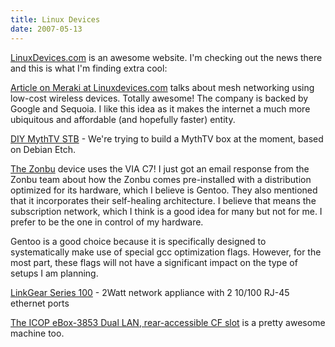 ```yaml
---
title: Linux Devices
date: 2007-05-13
---
```

<a href="http://www.linuxdevices.com">LinuxDevices.com</a> is an awesome website. I'm checking out the news there and this is what I'm finding extra cool:

<a href="http://linuxdevices.com/news/NS4963484100.html">Article on Meraki at Linuxdevices.com</a> talks about mesh networking using low-cost wireless devices. Totally awesome! The company is backed by Google and Sequoia. I like this idea as it makes the internet a much more ubiquitous and affordable (and hopefully faster) entity.

<a href="http://linuxdevices.com/news/NS7927748666.html">DIY MythTV STB</a> - We're trying to build a MythTV box at the moment, based on Debian Etch.

<a href="http://linuxdevices.com/news/NS9073106297.html">The Zonbu</a> device uses the VIA C7! I just got an email response from the Zonbu team about how the Zonbu comes pre-installed with a distribution optimized for its hardware, which I believe is Gentoo. They also mentioned that it incorporates their self-healing architecture. I believe that means the subscription network, which I think is a good idea for many but not for me. I prefer to be the one in control of my hardware.

Gentoo is a good choice because it is specifically designed to systematically make use of special gcc optimization flags. However, for the most part, these flags will not have a significant impact on the type of setups I am planning.

<a href="http://linux.jjplus.com/index.html">LinkGear Series 100</a> - 2Watt network appliance with 2 10/100 RJ-45 ethernet ports

<a href="http://www.wdlsystems.com/modperl/view_services.cgi?r=detail&prod_num=1EBOX53&aisle_id=799">The ICOP  eBox-3853 Dual LAN, rear-accessible CF slot</a> is a pretty awesome machine too.

